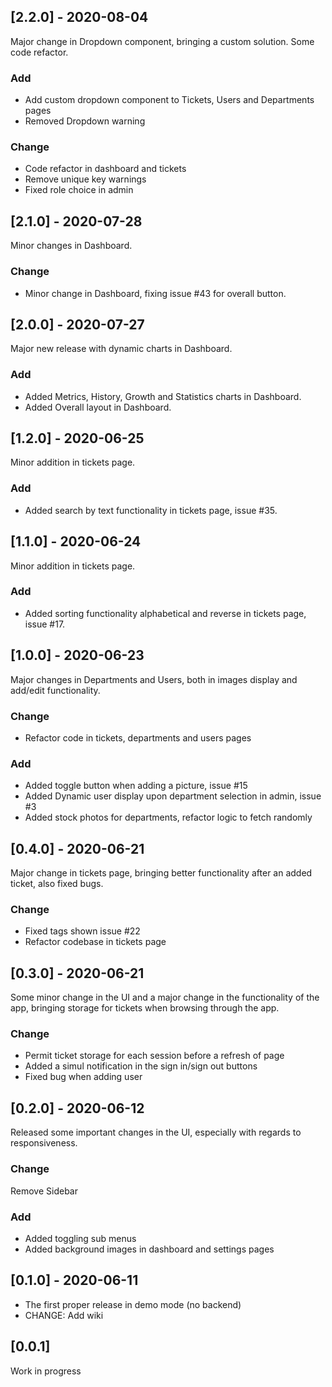 ## [2.2.0] - 2020-08-04

Major change in Dropdown component, bringing a custom solution. Some code refactor.

### Add

- Add custom dropdown component to Tickets, Users and Departments pages
- Removed Dropdown warning

### Change

- Code refactor in dashboard and tickets
- Remove unique key warnings
- Fixed role choice in admin

## [2.1.0] - 2020-07-28

Minor changes in Dashboard.

### Change

- Minor change in Dashboard, fixing issue #43 for overall button.

## [2.0.0] - 2020-07-27

Major new release with dynamic charts in Dashboard.

### Add

- Added Metrics, History, Growth and Statistics charts in Dashboard.
- Added Overall layout in Dashboard.

## [1.2.0] - 2020-06-25

Minor addition in tickets page.

### Add

- Added search by text functionality in tickets page, issue #35.

## [1.1.0] - 2020-06-24

Minor addition in tickets page.

### Add

- Added sorting functionality alphabetical and reverse in tickets page, issue #17.

## [1.0.0] - 2020-06-23

Major changes in Departments and Users, both in images display and add/edit functionality.

### Change

- Refactor code in tickets, departments and users pages

### Add

- Added toggle button when adding a picture, issue #15
- Added Dynamic user display upon department selection in admin, issue #3
- Added stock photos for departments, refactor logic to fetch randomly

## [0.4.0] - 2020-06-21

Major change in tickets page, bringing better functionality after an added ticket, also fixed bugs.

### Change

- Fixed tags shown issue #22
- Refactor codebase in tickets page

## [0.3.0] - 2020-06-21

Some minor change in the UI and a major change in the functionality of the app, bringing storage for tickets when browsing through the app.

### Change

- Permit ticket storage for each session before a refresh of page
- Added a simul notification in the sign in/sign out buttons
- Fixed bug when adding user

## [0.2.0] - 2020-06-12

Released some important changes in the UI, especially with regards to responsiveness.

### Change

Remove Sidebar

### Add

- Added toggling sub menus
- Added background images in dashboard and settings pages

## [0.1.0] - 2020-06-11

- The first proper release in demo mode (no backend)
- CHANGE: Add wiki

## [0.0.1]

Work in progress
